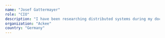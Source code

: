 ```yaml
---
name: "Josef Gattermayer"
role: "CIO"
description: "I have been researching distributed systems during my doctorate from 2010-2018, when I successfully defended my Ph.D. thesis. Besides from my theoretical work I'm a co-founder of mobile development studio Ackee where we focus on native development and technologically demanding projects. Our current ongoing projects are iOS Dev Kit for the Ethereum Foundation or a new mobile app for German Bundestag. We combine research with engineering"
organization: "Ackee"
country: "Germany"
---
```

